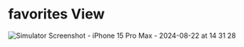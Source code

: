 
# favorites View
![Simulator Screenshot - iPhone 15 Pro Max - 2024-08-22 at 14 31 28](https://github.com/user-attachments/assets/02be5fdf-b6ab-4f20-92e3-6d358f250b06)



